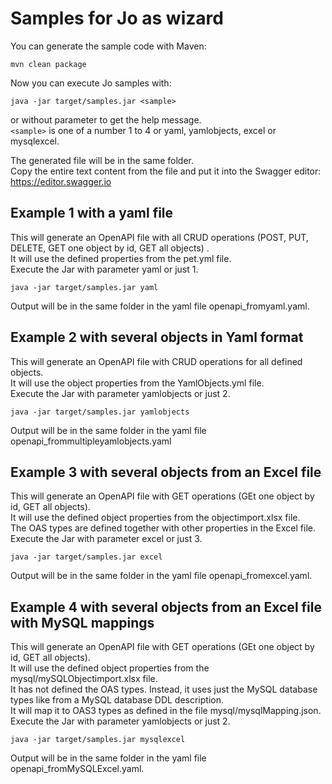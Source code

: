 # Samples for Jo as wizard

You can generate the sample code with Maven:
```
mvn clean package
```
Now you can execute Jo samples with:
```
java -jar target/samples.jar <sample>
```
or without parameter to get the help message.  
`<sample>` is one of a number 1 to 4 or yaml, yamlobjects, excel or mysqlexcel.

The generated file will be in the same folder.  
Copy the entire text content from the file and put it into the Swagger editor:  
https://editor.swagger.io

## Example 1 with a yaml file

This will generate an OpenAPI file with all CRUD operations (POST, PUT, DELETE, GET one object by id, GET all objects)
.  
It will use the defined properties from the pet.yml file.  
Execute the Jar with parameter yaml or just 1.

```
java -jar target/samples.jar yaml
```

Output will be in the same folder in the yaml file openapi_fromyaml.yaml.

## Example 2 with several objects in Yaml format

This will generate an OpenAPI file with CRUD operations for all defined objects.  
It will use the object properties from the YamlObjects.yml file.  
Execute the Jar with parameter yamlobjects or just 2.

```
java -jar target/samples.jar yamlobjects
```

Output will be in the same folder in the yaml file openapi_frommultipleyamlobjects.yaml

## Example 3 with several objects from an Excel file

This will generate an OpenAPI file with GET operations (GEt one object by id, GET all objects).  
It will use the defined object properties from the objectimport.xlsx file.  
The OAS types are defined together with other properties in the Excel file.
Execute the Jar with parameter excel or just 3.

```
java -jar target/samples.jar excel
```

Output will be in the same folder in the yaml file openapi_fromexcel.yaml.

## Example 4 with several objects from an Excel file with MySQL mappings

This will generate an OpenAPI file with GET operations (GEt one object by id, GET all objects).  
It will use the defined object properties from the mysql/mySQLObjectimport.xlsx file.  
It has not defined the OAS types. Instead, it uses just the MySQL database types like from a
MySQL database DDL description.  
It will map it to OAS3 types as defined in the file mysql/mysqlMapping.json.
Execute the Jar with parameter yamlobjects or just 2.

```
java -jar target/samples.jar mysqlexcel
```

Output will be in the same folder in the yaml file openapi_fromMySQLExcel.yaml.  
